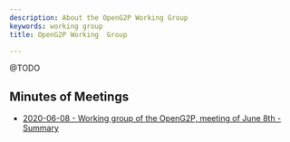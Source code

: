 ```yaml
---
description: About the OpenG2P Working Group
keywords: working group
title: OpenG2P Working  Group

---
```


@TODO

## Minutes of Meetings

- [2020-06-08 - Working group of the OpenG2P, meeting of June 8th - Summary](./2020-06-08-minutes/)
